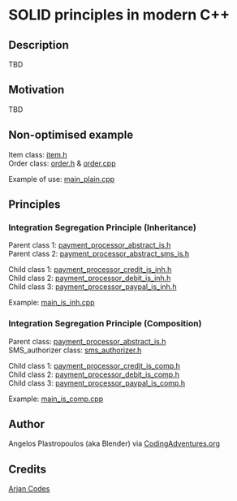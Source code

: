 # SOLID principles in modern C++

## Description
TBD

## Motivation
TBD

## Non-optimised example

Item class: [item.h](./include/item.h) \
Order class: [order.h](./include/order.h) & [order.cpp](./src/order.cpp)

Example of use: [main_plain.cpp](./main_plain.cpp)

## Principles

### Integration Segregation Principle (Inheritance)

Parent class 1: [payment_processor_abstract_is.h](./include/payment_processor_abstract_is.h) \
Parent class 2: [payment_processor_abstract_sms_is.h](./include/payment_processor_abstract_sms_is_inh.h)

Child class 1: [payment_processor_credit_is_inh.h](./include/payment_processor_credit_is_inh.h) \
Child class 2: [payment_processor_debit_is_inh.h](./include/payment_processor_debit_is_inh.h) \
Child class 3: [payment_processor_paypal_is_inh.h](./include/payment_processor_paypal_is_inh.h) 

Example: [main_is_inh.cpp](./main_is_inh.cpp)

### Integration Segregation Principle (Composition)

Parent class: [payment_processor_abstract_is.h](./include/payment_processor_abstract_is.h) \
SMS_authorizer class: [sms_authorizer.h](./include/sms_authorizer.h)

Child class 1: [payment_processor_credit_is_comp.h](./include/payment_processor_credit_is_comp.h) \
Child class 2: [payment_processor_debit_is_comp.h](./include/payment_processor_debit_is_comp.h) \
Child class 3: [payment_processor_paypal_is_comp.h](./include/payment_processor_paypal_is_comp.h)

Example: [main_is_comp.cpp](./main_is_comp.cpp)

## Author
Angelos Plastropoulos (aka Blender) via [CodingAdventures.org](http://codingadventures.org/)


## Credits
[Arjan Codes](https://www.youtube.com/channel/UCVhQ2NnY5Rskt6UjCUkJ_DA)